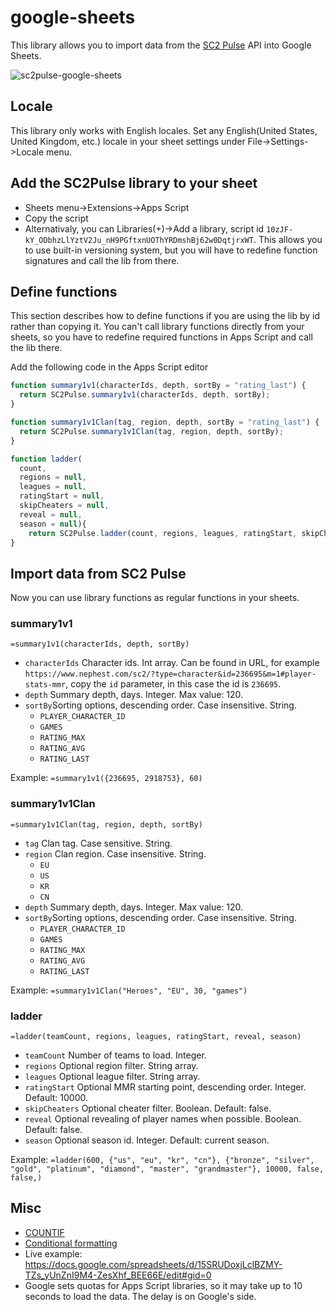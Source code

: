 # google-sheets
This library allows you to import data from the [SC2 Pulse](https://github.com/sc2-pulse/sc2-pulse) API into Google Sheets.

![sc2pulse-google-sheets](https://user-images.githubusercontent.com/63394805/221893541-f78f2cea-978f-450d-ae17-d2b52f916854.png)

## Locale
This library only works with English locales. Set any English(United States, United Kingdom, etc.) locale in your 
sheet settings under File->Settings->Locale menu.

## Add the SC2Pulse library to your sheet
* Sheets menu->Extensions->Apps Script
* Copy the script
* Alternativaly, you can Libraries(+)->Add a library, script id `10zJF-kY_ODbhzLlYztV2Ju_nH9PGftxnUOThYRDmshBj62w0DqtjrxWT`. This allows you to use built-in versioning system, but you will have to redefine function signatures and call the lib from there.

## Define functions
This section describes how to define functions if you are using the lib by id rather than copying it. You can't call library functions directly from your sheets, so you have to redefine required functions in Apps Script and call the lib there.

Add the following code in the Apps Script editor
```js
function summary1v1(characterIds, depth, sortBy = "rating_last") {
  return SC2Pulse.summary1v1(characterIds, depth, sortBy);
}

function summary1v1Clan(tag, region, depth, sortBy = "rating_last") {
  return SC2Pulse.summary1v1Clan(tag, region, depth, sortBy);
}

function ladder(
  count,
  regions = null,
  leagues = null,
  ratingStart = null,
  skipCheaters = null,
  reveal = null,
  season = null){
    return SC2Pulse.ladder(count, regions, leagues, ratingStart, skipCheaters, reveal, season);
}
```

## Import data from SC2 Pulse
Now you can use library functions as regular functions in your sheets.

### summary1v1
`=summary1v1(characterIds, depth, sortBy)`
* `characterIds` Character ids. Int array. Can be found in URL, for example `https://www.nephest.com/sc2/?type=character&id=236695&m=1#player-stats-mmr`, copy the `id` parameter, in this case the id is `236695`.
* `depth` Summary depth, days. Integer. Max value: 120.
* `sortBy`Sorting options, descending order. Case insensitive. String.
    * `PLAYER_CHARACTER_ID`
    * `GAMES`
    * `RATING_MAX`
    * `RATING_AVG`
    * `RATING_LAST`

Example: `=summary1v1({236695, 2918753}, 60)`

### summary1v1Clan
`=summary1v1Clan(tag, region, depth, sortBy)`
* `tag` Clan tag. Case sensitive. String.
* `region` Clan region. Case insensitive. String.
    * `EU`
    * `US`
    * `KR`
    * `CN`
* `depth` Summary depth, days. Integer. Max value: 120.
* `sortBy`Sorting options, descending order. Case insensitive. String.
    * `PLAYER_CHARACTER_ID`
    * `GAMES`
    * `RATING_MAX`
    * `RATING_AVG`
    * `RATING_LAST`

Example: `=summary1v1Clan("Heroes", "EU", 30, "games")`

### ladder
`=ladder(teamCount, regions, leagues, ratingStart, reveal, season)`
* `teamCount` Number of teams to load. Integer.
* `regions` Optional region filter. String array.
* `leagues` Optional league filter. String array.
* `ratingStart` Optional MMR starting point, descending order. Integer. Default: 10000.
* `skipCheaters` Optional cheater filter. Boolean. Default: false.
* `reveal` Optional revealing of player names when possible. Boolean. Default: false.
* `season` Optional season id. Integer. Default: current season.

Example: `=ladder(600, {"us", "eu", "kr", "cn"}, {"bronze", "silver", "gold", "platinum", "diamond", "master", "grandmaster"}, 10000, false, false,)`

## Misc
* [COUNTIF](https://support.google.com/docs/answer/3093480)
* [Conditional formatting](https://support.google.com/docs/answer/78413)
* Live example: https://docs.google.com/spreadsheets/d/15SRUDoxjLclBZMY-TZs_yUnZnI9M4-ZesXhf_BEE66E/edit#gid=0
* Google sets quotas for Apps Script libraries, so it may take up to 10 seconds to load the data. The delay is on Google's side.
